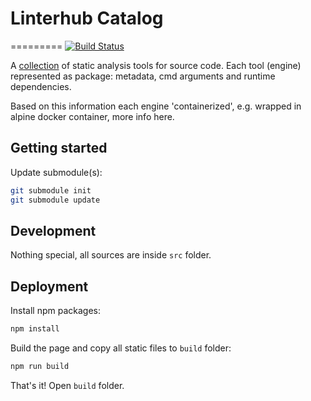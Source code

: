 # Linterhub Catalog

=========
[![Build Status](https://travis-ci.org/linterhub/catalog.svg?branch=master)](https://travis-ci.org/linterhub/catalog)

A [collection](https://repometric.github.io/linterhub/) of static analysis tools for source code. Each tool (engine) represented as package: metadata, cmd arguments and runtime dependencies.

Based on this information each engine 'containerized', e.g. wrapped in alpine docker container, more info here.

## Getting started

Update submodule(s):

```bash
git submodule init
git submodule update
```

## Development

Nothing special, all sources are inside `src` folder.

## Deployment

Install npm packages:

```bash
npm install
```

Build the page and copy all static files to `build` folder:

```bash
npm run build
```

That's it! Open `build` folder.